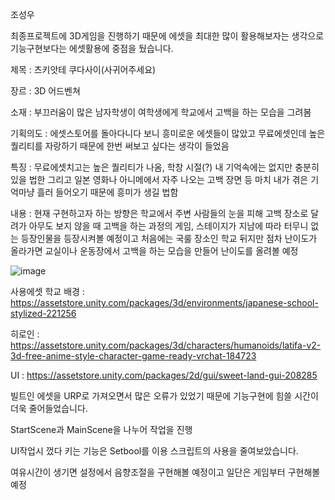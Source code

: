 조성우

최종프로젝트에 3D게임을 진행하기 때문에 에셋을 최대한 많이 활용해보자는 생각으로 기능구현보다는 에셋활용에 중점을 뒀습니다.

제목 :
츠키앗테 쿠다사이(사귀어주세요)

장르 :
3D 어드벤쳐

소재 :
부끄러움이 많은 남자학생이 여학생에게 학교에서 고백을 하는 모습을 그려봄

기획의도 :
에셋스토어를 돌아다니다 보니 흥미로운 에셋들이 많았고 무료에셋인데 높은 퀄리티를 자랑하기 때문에 한번 써보고 싶다는 생각이 들었음

특징 :
무료에셋치고는 높은 퀄리티가 나옴, 학창 시절(?) 내 기억속에는 없지만 충분히 있을 법한 그리고 일본 영화나 아니메에서 자주 나오는 고백 장면 등 마치 내가 겪은 기억마냥 흘러 들어오기 때문에 흥미가 생길 법함

내용 :
현재 구현하고자 하는 방향은 학교에서 주변 사람들의 눈을 피해 고백 장소로 달려가 아무도 보지 않을 때 고백을 하는 과정의 게임, 스테이지가 지남에 따라 터무니 없는 등장인물을 등장시켜볼 예정이고 처음에는 국룰 장소인 학교 뒤지만 점차 난이도가 올라가면 교실이나 운동장에서 고백을 하는 모습을 만들어 난이도를 올려볼 예정

![image](https://github.com/chomuscleguy/AdvancedAssignment/assets/145965718/0ce279a2-a8a1-43e4-bc61-fe8a253b5c5c)

사용에셋
학교 배경 : https://assetstore.unity.com/packages/3d/environments/japanese-school-stylized-221256

히로인 : https://assetstore.unity.com/packages/3d/characters/humanoids/latifa-v2-3d-free-anime-style-character-game-ready-vrchat-184723

UI : https://assetstore.unity.com/packages/2d/gui/sweet-land-gui-208285

빌트인 에셋을 URP로 가져오면서 많은 오류가 있었기 때문에 기능구현에 힘쓸 시간이 더욱 줄어들었습니다.

StartScene과 MainScene을 나누어 작업을 진행

UI작업시 껐다 키는 기능은 Setbool를 이용 스크립트의 사용을 줄여보았습니다.

여유시간이 생기면 설정에서 음향조절을 구현해볼 예정이고 일단은 게임부터 구현해볼 예정
